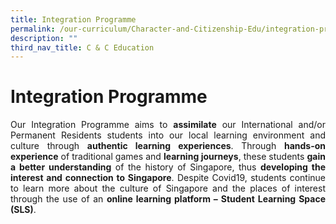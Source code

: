 ```yaml
---
title: Integration Programme
permalink: /our-curriculum/Character-and-Citizenship-Edu/integration-programme/
description: ""
third_nav_title: C & C Education
---
```

# Integration Programme

<p align="Justify">Our Integration Programme aims to <b>assimilate</b> our International and/or Permanent Residents students into our local learning environment and culture through <b>authentic learning experiences</b>. Through <b>hands-on experience</b> of traditional games and <b>learning journeys</b>, these students <b>gain a better understanding</b> of the history of Singapore, thus <b>developing the interest and connection to Singapore</b>. Despite Covid19, students continue to learn more about the culture of Singapore and the places of interest through the use of an <b>online learning platform – Student Learning Space (SLS)</b>.</p>